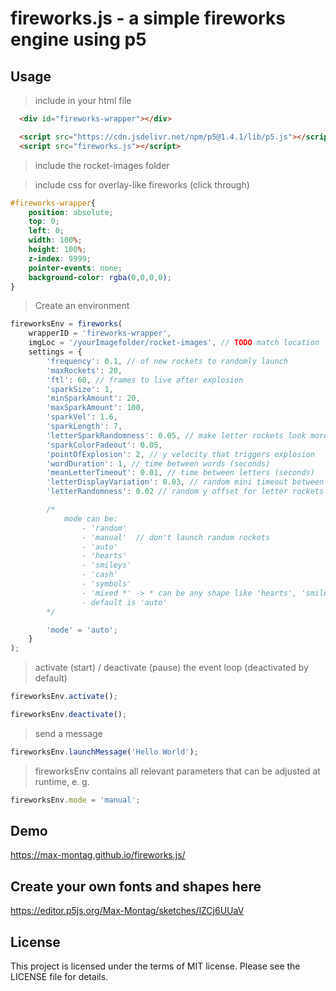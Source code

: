 # fireworks.js - a simple fireworks engine using p5

## Usage

> include in your html file

```html
  <div id="fireworks-wrapper"></div>

  <script src="https://cdn.jsdelivr.net/npm/p5@1.4.1/lib/p5.js"></script>
  <script src="fireworks.js"></script>
```

> include the rocket-images folder

> include css for overlay-like fireworks (click through)
```css
#fireworks-wrapper{
    position: absolute;
    top: 0;
    left: 0;
    width: 100%;
    height: 100%;
    z-index: 9999;
    pointer-events: none;
    background-color: rgba(0,0,0,0);
}
```

> Create an environment

```js
fireworksEnv = fireworks(
    wrapperID = 'fireworks-wrapper', 
    imgLoc = '/yourImagefolder/rocket-images', // TODO match location
    settings = {
        'frequency': 0.1, // of new rockets to randomly launch
        'maxRockets': 20,
        'ftl': 60, // frames to live after explosion
        'sparkSize': 1,
        'minSparkAmount': 20,
        'maxSparkAmount': 100,
        'sparkVel': 1.6,
        'sparkLength': 7,
        'letterSparkRandomness': 0.05, // make letter rockets look more natural
        'sparkColorFadeout': 0.05, 
        'pointOfExplosion': 2, // y velocity that triggers explosion
        'wordDuration': 1, // time between words (seconds)
        'meanLetterTimeout': 0.01, // time between letters (seconds)
        'letterDisplayVariation': 0.03, // random mini timeout between letter rockets
        'letterRandomness': 0.02 // random y offset for letter rockets

        /* 
            mode can be:
                - 'random'
                - 'manual'  // don't launch random rockets
                - 'auto'
                - 'hearts'
                - 'smileys'
                - 'cash'
                - 'symbols'
                - 'mixed *' -> * can be any shape like 'hearts', 'smileys' or 'cash'
                - default is 'auto'
        */

        'mode' = 'auto';
    }
);

```

> activate (start) / deactivate (pause) the event loop (deactivated by default)

```js
fireworksEnv.activate();

fireworksEnv.deactivate();
```

> send a message

```js
fireworksEnv.launchMessage('Hello World');
```

> fireworksEnv contains all relevant parameters that can be adjusted at runtime, e. g.

```js
fireworksEnv.mode = 'manual';
```

## Demo

https://max-montag.github.io/fireworks.js/

## Create your own fonts and shapes here

https://editor.p5js.org/Max-Montag/sketches/lZCj6UUaV

## License

This project is licensed under the terms of MIT license. Please see the LICENSE file for details.
